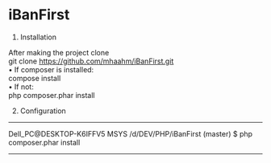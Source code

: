 # iBanFirst
1.	Installation

After making the project clone <br>
git clone https://github.com/mhaahm/iBanFirst.git <br>
•	If composer is installed: <br>
      compose install <br>
•	If not: <br>
      php composer.phar install

2.	Configuration

***
Dell_PC@DESKTOP-K6IFFV5 MSYS /d/DEV/PHP/iBanFirst (master)
$ php composer.phar install

***
